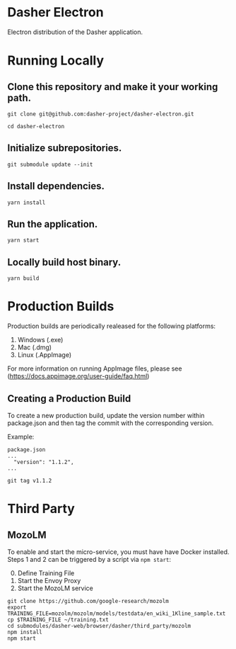 # Dasher Electron

Electron distribution of the Dasher application.

# Running Locally

## Clone this repository and make it your working path.
`git clone git@github.com:dasher-project/dasher-electron.git`

`cd dasher-electron`

## Initialize subrepositories.
`git submodule update --init`

## Install dependencies.
`yarn install`

## Run the application.
`yarn start`

## Locally build host binary.

`yarn build`

# Production Builds

Production builds are periodically realeased for the following platforms:

1. Windows (.exe)
2. Mac (.dmg)
3. Linux (.AppImage)

For more information on running AppImage files, please see (https://docs.appimage.org/user-guide/faq.html)

## Creating a Production Build

To create a new production build, update the version number within package.json and then tag the commit with the corresponding version.

Example:

```
package.json
...
  "version": "1.1.2",
...

git tag v1.1.2
```

# Third Party

## MozoLM
To enable and start the micro-service, you must have have Docker installed.
Steps 1 and 2 can be triggered by a script via `npm start`:

0. Define Training File
1. Start the Envoy Proxy
2. Start the MozoLM service

```
git clone https://github.com/google-research/mozolm
export TRAINING_FILE=mozolm/mozolm/models/testdata/en_wiki_1Kline_sample.txt
cp $TRAINING_FILE ~/training.txt
cd submodules/dasher-web/browser/dasher/third_party/mozolm
npm install
npm start
```
